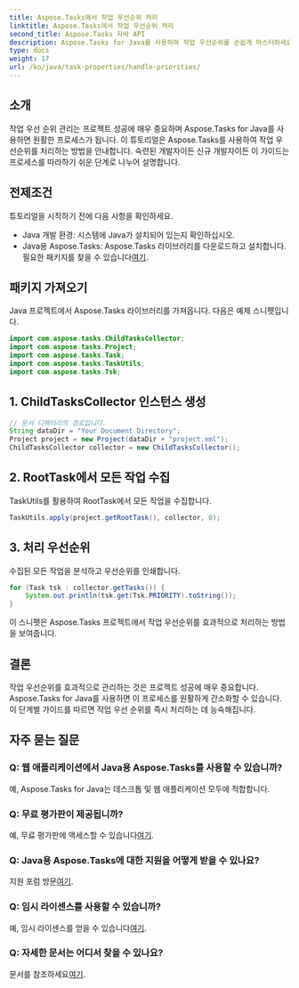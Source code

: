 ```yaml
---
title: Aspose.Tasks에서 작업 우선순위 처리
linktitle: Aspose.Tasks에서 작업 우선순위 처리
second_title: Aspose.Tasks 자바 API
description: Aspose.Tasks for Java를 사용하여 작업 우선순위를 손쉽게 마스터하세요. 원활한 처리를 위해 이 가이드를 따르세요. 프로젝트 관리 능력을 향상해보세요!
type: docs
weight: 17
url: /ko/java/task-properties/handle-priorities/
---
```

## 소개
작업 우선 순위 관리는 프로젝트 성공에 매우 중요하며 Aspose.Tasks for Java를 사용하면 원활한 프로세스가 됩니다. 이 튜토리얼은 Aspose.Tasks를 사용하여 작업 우선순위를 처리하는 방법을 안내합니다. 숙련된 개발자이든 신규 개발자이든 이 가이드는 프로세스를 따라하기 쉬운 단계로 나누어 설명합니다.
## 전제조건
튜토리얼을 시작하기 전에 다음 사항을 확인하세요.
- Java 개발 환경: 시스템에 Java가 설치되어 있는지 확인하십시오.
-  Java용 Aspose.Tasks: Aspose.Tasks 라이브러리를 다운로드하고 설치합니다. 필요한 패키지를 찾을 수 있습니다[여기](https://releases.aspose.com/tasks/java/).
## 패키지 가져오기
Java 프로젝트에서 Aspose.Tasks 라이브러리를 가져옵니다. 다음은 예제 스니펫입니다.
```java
import com.aspose.tasks.ChildTasksCollector;
import com.aspose.tasks.Project;
import com.aspose.tasks.Task;
import com.aspose.tasks.TaskUtils;
import com.aspose.tasks.Tsk;
```
## 1. ChildTasksCollector 인스턴스 생성
```java
// 문서 디렉터리의 경로입니다.
String dataDir = "Your Document Directory";
Project project = new Project(dataDir + "project.xml");
ChildTasksCollector collector = new ChildTasksCollector();
```
## 2. RootTask에서 모든 작업 수집
TaskUtils를 활용하여 RootTask에서 모든 작업을 수집합니다.
```java
TaskUtils.apply(project.getRootTask(), collector, 0);
```
## 3. 처리 우선순위
수집된 모든 작업을 분석하고 우선순위를 인쇄합니다.
```java
for (Task tsk : collector.getTasks()) {
    System.out.println(tsk.get(Tsk.PRIORITY).toString());
}
```
이 스니펫은 Aspose.Tasks 프로젝트에서 작업 우선순위를 효과적으로 처리하는 방법을 보여줍니다.

## 결론
작업 우선순위를 효과적으로 관리하는 것은 프로젝트 성공에 매우 중요합니다. Aspose.Tasks for Java를 사용하면 이 프로세스를 원활하게 간소화할 수 있습니다. 이 단계별 가이드를 따르면 작업 우선 순위를 즉시 처리하는 데 능숙해집니다.
## 자주 묻는 질문
### Q: 웹 애플리케이션에서 Java용 Aspose.Tasks를 사용할 수 있습니까?
예, Aspose.Tasks for Java는 데스크톱 및 웹 애플리케이션 모두에 적합합니다.
### Q: 무료 평가판이 제공됩니까?
 예, 무료 평가판에 액세스할 수 있습니다[여기](https://releases.aspose.com/).
### Q: Java용 Aspose.Tasks에 대한 지원을 어떻게 받을 수 있나요?
 지원 포럼 방문[여기](https://forum.aspose.com/c/tasks/15).
### Q: 임시 라이센스를 사용할 수 있습니까?
 예, 임시 라이센스를 얻을 수 있습니다[여기](https://purchase.aspose.com/temporary-license/).
### Q: 자세한 문서는 어디서 찾을 수 있나요?
 문서를 참조하세요[여기](https://reference.aspose.com/tasks/java/).